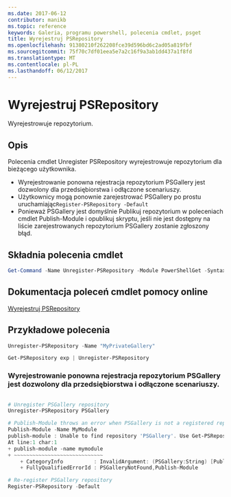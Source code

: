 ```yaml
---
ms.date: 2017-06-12
contributor: manikb
ms.topic: reference
keywords: Galeria, programu powershell, polecenia cmdlet, psget
title: Wyrejestruj PSRepository
ms.openlocfilehash: 91380210f262208fce39d596bd6c2ad05a819fbf
ms.sourcegitcommit: 75f70c7df01eea5e7a2c16f9a3ab1dd437a1f8fd
ms.translationtype: MT
ms.contentlocale: pl-PL
ms.lasthandoff: 06/12/2017
---
```

# <a name="unregister-psrepository"></a>Wyrejestruj PSRepository

Wyrejestrowuje repozytorium.

## <a name="description"></a>Opis

Polecenia cmdlet Unregister PSRepository wyrejestrowuje repozytorium dla bieżącego użytkownika.
- Wyrejestrowanie ponowna rejestracja repozytorium PSGallery jest dozwolony dla przedsiębiorstwa i odłączone scenariuszy.
- Użytkownicy mogą ponownie zarejestrować PSGallery po prostu uruchamiając`Register-PSRepository -Default`
- Ponieważ PSGallery jest domyślnie Publikuj repozytorium w poleceniach cmdlet Publish-Module i opublikuj skryptu, jeśli nie jest dostępny na liście zarejestrowanych repozytorium PSGallery zostanie zgłoszony błąd.

## <a name="cmdlet-syntax"></a>Składnia polecenia cmdlet

```powershell
Get-Command -Name Unregister-PSRepository -Module PowerShellGet -Syntax
```
## <a name="cmdlet-online-help-reference"></a>Dokumentacja poleceń cmdlet pomocy online

[Wyrejestruj PSRepository](http://go.microsoft.com/fwlink/?LinkID=517130)

## <a name="example-commands"></a>Przykładowe polecenia

```powershell
Unregister-PSRepository -Name "MyPrivateGallery"

Get-PSRepository exp | Unregister-PSRepository
```

### <a name="unregistration-and-re-registration-of-the-psgallery-repository-is-allowed-for-an-enterprise-and-disconnected-scenarios"></a>Wyrejestrowanie ponowna rejestracja repozytorium PSGallery jest dozwolony dla przedsiębiorstwa i odłączone scenariuszy.
```powershell

# Unregister PSGallery repository
Unregister-PSRepository PSGallery

# Publish-Module throws an error when PSGallery is not a registered repository
Publish-Module -Name MyModule
publish-module : Unable to find repository 'PSGallery'. Use Get-PSRepository to see all available repositories. Try again after specifying a valid repository name. You can use 'Register-PSRepository -Default' to register the PSGallery repository.
At line:1 char:1
+ publish-module -name mymodule
+ ~~~~~~~~~~~~~~~~~~~~~~~~~~~~~
    + CategoryInfo          : InvalidArgument: (PSGallery:String) [Publish-Module], ArgumentException
    + FullyQualifiedErrorId : PSGalleryNotFound,Publish-Module

# Re-register PSGallery repository
Register-PSRepository -Default
```

